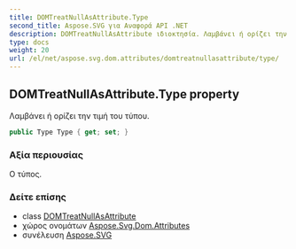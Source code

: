 ```yaml
---
title: DOMTreatNullAsAttribute.Type
second_title: Aspose.SVG για Αναφορά API .NET
description: DOMTreatNullAsAttribute ιδιοκτησία. Λαμβάνει ή ορίζει την τιμή του τύπου.
type: docs
weight: 20
url: /el/net/aspose.svg.dom.attributes/domtreatnullasattribute/type/
---
```

## DOMTreatNullAsAttribute.Type property

Λαμβάνει ή ορίζει την τιμή του τύπου.

```csharp
public Type Type { get; set; }
```

### Αξία περιουσίας

Ο τύπος.

### Δείτε επίσης

* class [DOMTreatNullAsAttribute](../)
* χώρος ονομάτων [Aspose.Svg.Dom.Attributes](../../domtreatnullasattribute/)
* συνέλευση [Aspose.SVG](../../../)


